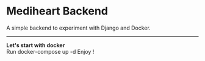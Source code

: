 # Mediheart Backend
A simple backend to experiment with Django and Docker.

---
**Let's start with docker** <br>
Run docker-compose up -d
Enjoy ! 
